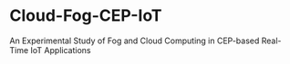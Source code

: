 # Cloud-Fog-CEP-IoT
An Experimental Study of Fog and Cloud Computing in CEP-based Real-Time IoT Applications
